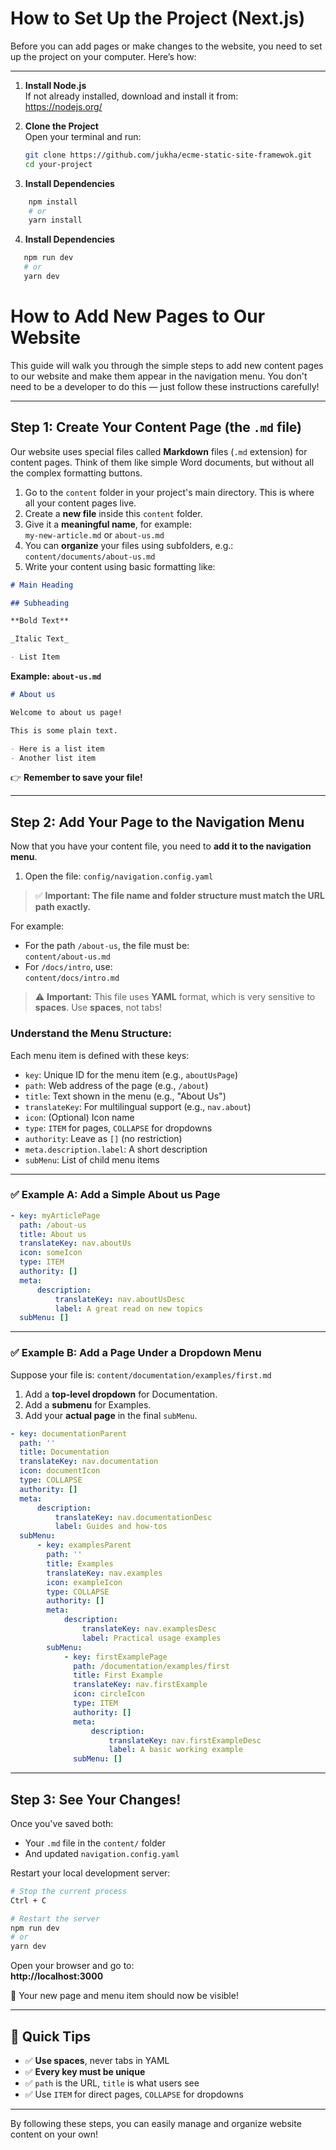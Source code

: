 # How to Set Up the Project (Next.js)

Before you can add pages or make changes to the website, you need to set up the project on your computer. Here’s how:

---

1. **Install Node.js**  
   If not already installed, download and install it from:  
   https://nodejs.org/

2. **Clone the Project**  
   Open your terminal and run:

    ```bash
    git clone https://github.com/jukha/ecme-static-site-framewok.git
    cd your-project

    ```

3. **Install Dependencies**

```bash
    npm install
    # or
    yarn install
```

4. **Install Dependencies**

```bash
   npm run dev
   # or
   yarn dev
```

# How to Add New Pages to Our Website

This guide will walk you through the simple steps to add new content pages to our website and make them appear in the navigation menu. You don't need to be a developer to do this — just follow these instructions carefully!

---

## Step 1: Create Your Content Page (the `.md` file)

Our website uses special files called **Markdown** files (`.md` extension) for content pages. Think of them like simple Word documents, but without all the complex formatting buttons.

1. Go to the `content` folder in your project's main directory. This is where all your content pages live.
2. Create a **new file** inside this `content` folder.
3. Give it a **meaningful name**, for example:  
   `my-new-article.md` or `about-us.md`
4. You can **organize** your files using subfolders, e.g.:  
   `content/documents/about-us.md`
5. Write your content using basic formatting like:

```md
# Main Heading

## Subheading

**Bold Text**

_Italic Text_

- List Item
```

**Example: `about-us.md`**

```md
# About us

Welcome to about us page!

This is some plain text.

- Here is a list item
- Another list item
```

👉 **Remember to save your file!**

---

## Step 2: Add Your Page to the Navigation Menu

Now that you have your content file, you need to **add it to the navigation menu**.

1. Open the file: `config/navigation.config.yaml`

> ✅ **Important: The file name and folder structure must match the URL path exactly.**

For example:

- For the path `/about-us`, the file must be:  
  `content/about-us.md`
- For `/docs/intro`, use:  
  `content/docs/intro.md`

> ⚠️ **Important:** This file uses **YAML** format, which is very sensitive to **spaces**. Use **spaces**, not tabs!

### Understand the Menu Structure:

Each menu item is defined with these keys:

- `key`: Unique ID for the menu item (e.g., `aboutUsPage`)
- `path`: Web address of the page (e.g., `/about`)
- `title`: Text shown in the menu (e.g., "About Us")
- `translateKey`: For multilingual support (e.g., `nav.about`)
- `icon`: (Optional) Icon name
- `type`: `ITEM` for pages, `COLLAPSE` for dropdowns
- `authority`: Leave as `[]` (no restriction)
- `meta.description.label`: A short description
- `subMenu`: List of child menu items

---

### ✅ Example A: Add a Simple About us Page

```yaml
- key: myArticlePage
  path: /about-us
  title: About us
  translateKey: nav.aboutUs
  icon: someIcon
  type: ITEM
  authority: []
  meta:
      description:
          translateKey: nav.aboutUsDesc
          label: A great read on new topics
  subMenu: []
```

---

### ✅ Example B: Add a Page Under a Dropdown Menu

Suppose your file is: `content/documentation/examples/first.md`

1. Add a **top-level dropdown** for Documentation.
2. Add a **submenu** for Examples.
3. Add your **actual page** in the final `subMenu`.

```yaml
- key: documentationParent
  path: ''
  title: Documentation
  translateKey: nav.documentation
  icon: documentIcon
  type: COLLAPSE
  authority: []
  meta:
      description:
          translateKey: nav.documentationDesc
          label: Guides and how-tos
  subMenu:
      - key: examplesParent
        path: ''
        title: Examples
        translateKey: nav.examples
        icon: exampleIcon
        type: COLLAPSE
        authority: []
        meta:
            description:
                translateKey: nav.examplesDesc
                label: Practical usage examples
        subMenu:
            - key: firstExamplePage
              path: /documentation/examples/first
              title: First Example
              translateKey: nav.firstExample
              icon: circleIcon
              type: ITEM
              authority: []
              meta:
                  description:
                      translateKey: nav.firstExampleDesc
                      label: A basic working example
              subMenu: []
```

---

## Step 3: See Your Changes!

Once you've saved both:

- Your `.md` file in the `content/` folder
- And updated `navigation.config.yaml`

Restart your local development server:

```bash
# Stop the current process
Ctrl + C

# Restart the server
npm run dev
# or
yarn dev
```

Open your browser and go to:  
**http://localhost:3000**

🎉 Your new page and menu item should now be visible!

---

## 🧠 Quick Tips

- ✅ **Use spaces**, never tabs in YAML
- ✅ **Every key must be unique**
- ✅ `path` is the URL, `title` is what users see
- ✅ Use `ITEM` for direct pages, `COLLAPSE` for dropdowns

---

By following these steps, you can easily manage and organize website content on your own!
